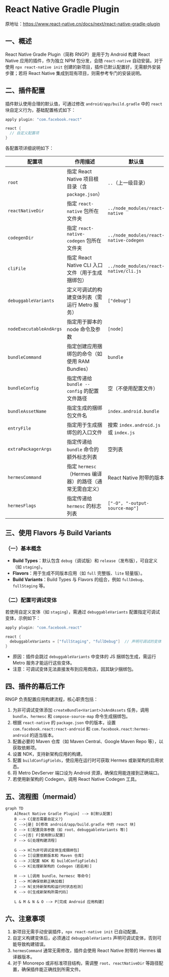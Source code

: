 # React Native Gradle Plugin

原地址：<https://www.react-native.cn/docs/next/react-native-gradle-plugin>

## 一、概述

React Native Gradle Plugin（简称 RNGP）是用于为 Android 构建 React Native 应用的插件，作为独立 NPM 包分发，会随 `react-native` 自动安装。对于使用 `npx react-native init` 创建的新项目，插件已默认配置好，无需额外安装步骤；若将 React Native 集成到现有项目，则需参考专门的安装说明。

## 二、插件配置

插件默认使用合理的默认值，可通过修改 `android/app/build.gradle` 中的 `react` 块自定义行为，基础配置格式如下：

```groovy
apply plugin: "com.facebook.react"

react {
  // 自定义配置项
}
```

各配置项详细说明如下：

| 配置项               | 作用描述                                                                 | 默认值                                      | 自定义示例                                                                 |
|----------------------|--------------------------------------------------------------------------|---------------------------------------------|----------------------------------------------------------------------------|
| `root`               | 指定 React Native 项目根目录（含 `package.json`）                        | `..`（上一级目录）                           | `root = file("../")`                                                       |
| `reactNativeDir`     | 指定 `react-native` 包所在文件夹                                         | `../node_modules/react-native`               | `reactNativeDir = file("../node_modules/react-native")`                   |
| `codegenDir`         | 指定 `react-native-codegen` 包所在文件夹                                  | `../node_modules/react-native-codegen`       | `codegenDir = file("../node_modules/@react-native/codegen")`               |
| `cliFile`            | 指定 React Native CLI 入口文件（用于生成捆绑包）                          | `../node_modules/react-native/cli.js`        | `cliFile = file("../node_modules/react-native/cli.js")`                    |
| `debuggableVariants` | 定义可调试的构建变体列表（需运行 Metro 服务）                            | `["debug"]`                                 | `debuggableVariants = ["liteDebug", "prodDebug"]`                          |
| `nodeExecutableAndArgs` | 指定用于脚本的 node 命令及参数                                          | `[node]`                                     | `nodeExecutableAndArgs = ["node"]`                                         |
| `bundleCommand`      | 指定创建应用捆绑包的命令（如使用 RAM Bundles）                            | `bundle`                                     | `bundleCommand = "ram-bundle"`                                             |
| `bundleConfig`       | 指定传递给 `bundle --config` 的配置文件路径                               | 空（不使用配置文件）                         | `bundleConfig = file(../rn-cli.config.js)`                                 |
| `bundleAssetName`    | 指定生成的捆绑包文件名                                                   | `index.android.bundle`                       | `bundleAssetName = "MyApplication.android.bundle"`                        |
| `entryFile`          | 指定用于生成捆绑包的入口文件                                             | 搜索 `index.android.js` 或 `index.js`        | `entryFile = file("../js/MyApplication.android.js")`                      |
| `extraPackagerArgs`  | 指定传递给 `bundle` 命令的额外标志列表                                    | 空列表                                       | `extraPackagerArgs = []`                                                   |
| `hermesCommand`      | 指定 `hermesc`（Hermes 编译器）的路径（通常无需自定义）                   | React Native 附带的版本                      | -                                                                          |
| `hermesFlags`        | 指定传递给 `hermesc` 的标志列表                                          | `["-O", "-output-source-map"]`               | `hermesFlags = ["-O", "-output-source-map"]`                               |

## 三、使用 Flavors 与 Build Variants

### （一）基本概念

- **Build Types**：默认包含 `debug`（调试版）和 `release`（发布版），可自定义（如 `staging`）。
- **Flavors**：用于生成不同版本应用（如 `full` 完整版、`lite` 轻量版）。
- **Build Variants**：Build Types 与 Flavors 的组合，例如 `fullDebug`、`fullStaging` 等。

### （二）配置可调试变体

若使用自定义变体（如 `staging`），需通过 `debuggableVariants` 配置指定可调试变体，示例如下：

```groovy
apply plugin: "com.facebook.react"

react {
  debuggableVariants = ["fullStaging", "fullDebug"]  // 声明可调试的变体
}
```

- 原因：插件会跳过 `debuggableVariants` 中变体的 JS 捆绑包生成，需运行 Metro 服务才能运行这些变体。
- 注意：可调试变体无法直接发布到应用商店，因其缺少捆绑包。

## 四、插件的幕后工作

RNGP 负责配置应用构建流程，核心职责包括：

1. 为非可调试变体添加 `createBundle<Variant>JsAndAssets` 任务，调用 `bundle`、`hermesc` 和 `compose-source-map` 命令生成捆绑包。
2. 根据 `react-native` 的 `package.json` 中的版本，设置 `com.facebook.react:react-android` 和 `com.facebook.react:hermes-android` 的适当版本。
3. 配置必要的 Maven 仓库（如 Maven Central、Google Maven Repo 等），以获取依赖项。
4. 设置 NDK，支持新架构应用的构建。
5. 配置 `buildConfigFields`，使应用在运行时可获取 Hermes 或新架构的启用状态。
6. 将 Metro DevServer 端口设为 Android 资源，确保应用能连接到正确端口。
7. 若使用新架构的 Codegen，调用 React Native Codegen 工具。

## 五、流程图（mermaid）

```mermaid
graph TD
    A[React Native Gradle Plugin] --> B[默认配置]
    B --> C{是否需要自定义?}
    C -->|是| D[修改 android/app/build.gradle 中的 react 块]
    D --> E[配置具体参数（如 root、debuggableVariants 等）]
    C -->|否| F[使用默认配置]
    F --> G[处理构建流程]
    
    G --> H[为非可调试变体生成捆绑包]
    G --> I[设置依赖版本和 Maven 仓库]
    G --> J[配置 NDK 和 buildConfigFields]
    G --> K[处理新架构的 Codegen（若启用）]
    
    H --> L[调用 bundle、hermesc 等命令]
    I --> M[确保依赖正确加载]
    J --> N[支持新架构和运行时状态检测]
    K --> O[生成新架构所需代码]
    
    L & M & N & O --> P[完成 Android 应用构建]
```

## 六、注意事项

1. 新项目无需手动安装插件，`npx react-native init` 已自动配置。
2. 自定义构建变体后，必须通过 `debuggableVariants` 声明可调试变体，否则可能导致构建错误。
3. `hermesCommand` 通常无需修改，插件会使用 React Native 附带的 Hermes 编译器版本。
4. 对于 Monorepo 或非标准项目结构，需调整 `root`、`reactNativeDir` 等路径配置，确保插件能正确找到所需文件。
